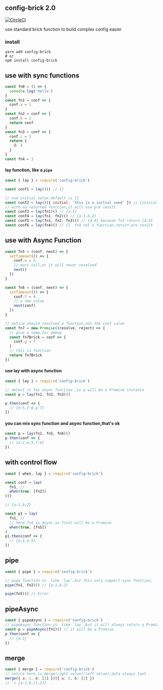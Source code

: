 ## config-brick 2.0

[![CircleCI](https://circleci.com/gh/FlynnLeeGit/config-brick.svg?style=svg)](https://circleci.com/gh/FlynnLeeGit/config-brick)

use standard brick function to build complex config easier

### install

```shell
yarn add config-brick
# or
npm install config-brick
```

## use with sync functions

```js
const fn0 = () => {
  console.log('hello')
}
const fn1 = conf => {
  conf.a = 1
}
const fn2 = conf => {
  conf.b = 2
  return conf
}
const fn3 = conf => {
  conf.c = 3
  return {
    d: 4
  }
}
const fn4 = 3
```

#### lay function, like a `pipe`

```js
const { lay } = require('config-brick')

const conf1 = lay()() // {}

// use initial value,default is {}
const conf2 = lay()({ initial: 'this is a initial seed' }) // {initial:'this is a initial seed'}
// with no returned function,it will use pre result
const conf3 = lay(fn1)() // {a:1}
const conf4 = lay(fn1, fn2)() // {a:1,b:2}
const conf5 = lay(fn1, fn2, fn3)() // {d:4} because fn3 return {d:4}
const conf6 = lay(fn4)() // {}  fn4 not a function,return pre result
```

## use with Async Function

```js
const fn5 = (conf, next) => {
  setTimeout(() => {
    conf.e = 5
    // must call,or it will never resolved
    next()
  })
}

const fn6 = (conf, next) => {
  setTimeout(() => {
    conf.f = 6
    // a new value
    next(conf)
  })
}

// notice should resolved a function,not the conf value
const fn7 = new Promise((resolve, reject) => {
  // give a name,for debug
  const fn7Brick = conf => {
    conf.g = 7
  }
  // this is function
  return fn7Brick
})
```

#### use lay with async function

```js
const { lay } = require('config-brick')

// detect it has async function ,so p will be a Promise instance
const p = lay(fn1, fn2, fn3)()

p.then(conf => {
  // {e:5,f:6,g:7}
})
```

#### you can mix sync function and async function,that's ok

```js
const p = lay(fn1, fn5, fn6)()
p.then(conf => {
  // {a:1,e:5,f:6}
})
```

## with control flow

```js
const { when, lay } = require('config-brick')

const conf = lay(
  fn1, //
  when(true, [fn2])
)()

// {a:1,b:2}

const p1 = lay(
  fn1, //
  // here fn4 is async,so final will be a Promise
  when(true, [fn5])
)
p1.then(conf => {
  // {a:1,e:5}
})
```

## pipe

```js
const { pipe } = require('config-brick')

// pipe function is  like `lay`,but this only support sync function,
pipe(fn1, fn2)() // {a:1,b:2}

pipe(fn5)() // Error
```

## pipeAsync

```js
const { pipeAsync } = require('config-brick')
// pipeAsync function is  like `lay`,but it will always return a Promise
const p = pipeAsync(fn1)() // it will be a Promise
p.then(conf => {
  // {a:1}
})
```

## merge

```js
const { merge } = require('config-brick')
// notice here is,merge(right value)(left value),data always last 
merge({ a: 1, b: [1] })({ a: 2, b: [2] })
// -> {a:1,b:[1,2]}
```

